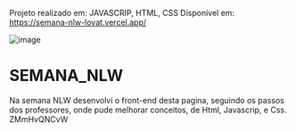 Projeto realizado em: JAVASCRIP, HTML, CSS 
Disponivel em: https://semana-nlw-lovat.vercel.app/

![image](https://user-images.githubusercontent.com/92727479/171486168-c3992e35-96d1-439a-a109-03a90a88d1c9.png)


# SEMANA_NLW
Na semana NLW desenvolvi o front-end desta pagina, seguindo os passos dos professores, onde pude melhorar conceitos, de Html, Javascrip, e Css. ZMmHvQNCvW
